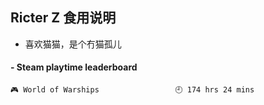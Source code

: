 ## Ricter Z 食用说明
- 喜欢猫猫，是个冇猫孤儿

<!-- steam-box start -->
#### - Steam playtime leaderboard
```text
🎮 World of Warships                 🕘 174 hrs 24 mins
```
<!-- Powered by https://github.com/YouEclipse/steam-box . -->
<!-- steam-box end -->
